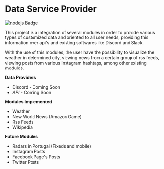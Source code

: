 # Data Service Provider


[![nodejs Badge](https://img.shields.io/badge/-Node.js-A9A9A9?style=flat-square&logo=Javascript&logoColor=black)](Node.js)

This project is a integration of several modules in order to provide various types of customized data and oriented to all user needs, providing this information over api's and existing softwares like Discord and Slack.

With the use of this modules, the user have the possibility to visualize the weather in determined city, viewing news from a certain group of rss feeds, viewing posts from various Instagram hashtags, among other existing modules.

**Data Providers**

- Discord - Coming Soon
- _API_ - Coming Soon


**Modules Implemented**

- Weather
- New World News (Amazon Game)
- Rss Feeds
- Wikipedia




**Future Modules**

- Radars in Portugal (Fixeds and mobile)
- Instagram Posts
- Facebook Page's Posts
- Twitter Posts

